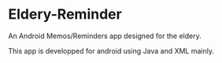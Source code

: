 # Eldery-Reminder

An Android Memos/Reminders app designed for the eldery.

This app is developped for android using Java and XML mainly.
